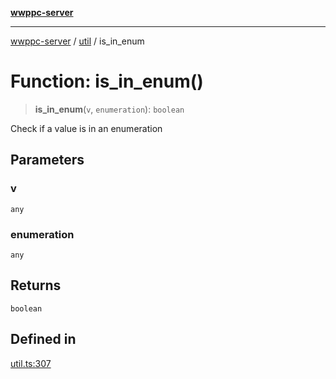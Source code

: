 [**wwppc-server**](../../README.md)

***

[wwppc-server](../../modules.md) / [util](../README.md) / is\_in\_enum

# Function: is\_in\_enum()

> **is\_in\_enum**(`v`, `enumeration`): `boolean`

Check if a value is in an enumeration

## Parameters

### v

`any`

### enumeration

`any`

## Returns

`boolean`

## Defined in

[util.ts:307](https://github.com/WWPPC/WWPPC-server/blob/c08bb5874acf9739d5547370b47d1a65e80f6db4/src/util.ts#L307)
